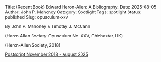 Title: (Recent Book) Edward Heron-Allen: A Bibliography. 
Date: 2025-08-05
Author: John P. Mahoney
Category: Spotlight
Tags: spotlight
Status: published
Slug: opusculum-xxv

By John P. Mahoney & Timothy J. McCann

(Heron Allen Society. Opusculum No. XXV, Chichester, UK)

(Heron-Allen Society, 2018)

[Postscript November 2018 - August 2025](/bibliography.html)
